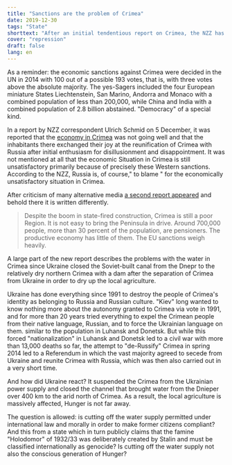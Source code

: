 ```yaml
---
title: "Sanctions are the problem of Crimea"
date: 2019-12-30
tags: "State"
shorttext: "After an initial tendentious report on Crimea, the NZZ has to write back: 'EU sanctions weigh heavily.'"
cover: "repression"
draft: false
lang: en
---
```


As a reminder: the economic sanctions against Crimea were decided in the UN in 2014 with 100 out of a possible 193 votes, that is, with three votes above the absolute majority. The yes-Sagers included the four European miniature States Liechtenstein, San Marino, Andorra and Monaco with a combined population of less than 200,000, while China and India with a combined population of 2.8 billion abstained. "Democracy" of a special kind.

In a report by NZZ correspondent Ulrich Schmid on 5 December, it was reported that the [economy in Crimea](https://www.nzz.ch/international/krim-die-russische-vormundschaft-hat-ihren-preis-ld.1517519 "In Kiew atmet der Westen, auf der Strasse sind Musiker, Jongleure, Freaks – auf der Krim herrscht Zucht und es mangelt an Charme") was not going well and that the inhabitants there exchanged their joy at the reunification of Crimea with Russia after initial enthusiasm for disillusionment and disappointment. It was not mentioned at all that the economic Situation in Crimea is still unsatisfactory primarily because of precisely these Western sanctions. According to the NZZ, Russia is, of course," to blame " for the economically unsatisfactory situation in Crimea.

After criticism of many alternative media [a second report appeared](https://www.nzz.ch/international/die-krim-braucht-ein-wirtschaftswunder-ld.1517529 "Wir haben Hurra geschrien damals. Wir schreien nicht mehr Hurra") and behold there it is written differently.

> Despite the boom in state-fired construction, Crimea is still a poor Region. It is not easy to bring the Peninsula in drive. Around 700,000 people, more than 30 percent of the population, are pensioners. The productive economy has little of them. The EU sanctions weigh heavily.

A large part of the new report describes the problems with the water in Crimea since Ukraine closed the Soviet-built canal from the Dnepr to the relatively dry northern Crimea with a dam after the separation of Crimea from Ukraine in order to dry up the local agriculture.

Ukraine has done everything since 1991 to destroy the people of Crimea's identity as belonging to Russia and Russian culture. "Kiev" long wanted to know nothing more about the autonomy granted to Crimea via vote in 1991, and for more than 20 years tried everything to expel the Crimean people from their native language, Russian, and to force the Ukrainian language on them. similar to the population in Luhansk and Donetsk. But while this forced "nationalization" in Luhansk and Donetsk led to a civil war with more than 13,000 deaths so far, the attempt to "de-Russify" Crimea in spring 2014 led to a Referendum in which the vast majority agreed to secede from Ukraine and reunite Crimea with Russia, which was then also carried out in a very short time.

And how did Ukraine react? It suspended the Crimea from the Ukrainian power supply and closed the channel that brought water from the Dnieper over 400 km to the arid north of Crimea. As a result, the local agriculture is massively affected, Hunger is not far away.

The question is allowed: is cutting off the water supply permitted under international law and morally in order to make former citizens compliant? And this from a state which in turn publicly claims that the famine "Holodomor" of 1932/33 was deliberately created by Stalin and must be classified internationally as genocide? Is cutting off the water supply not also the conscious generation of Hunger?
